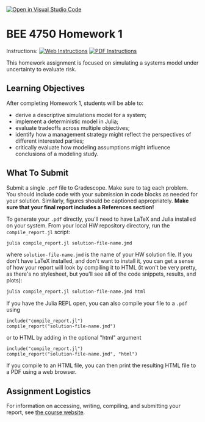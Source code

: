 [![Open in Visual Studio Code](https://classroom.github.com/assets/open-in-vscode-c66648af7eb3fe8bc4f294546bfd86ef473780cde1dea487d3c4ff354943c9ae.svg)](https://classroom.github.com/online_ide?assignment_repo_id=8372804&assignment_repo_type=AssignmentRepo)
# BEE 4750 Homework 1

Instructions: [![Web Instructions](https://img.shields.io/static/v1?label=HW1&message=HTML&color=b31b1b&labelColor=222222&style=flat)](https://viveks.me/environmental-systems-analysis/assignments/hw1/hw1/) [![PDF Instructions](https://img.shields.io/static/v1?label=HW1&message=PDF&color=b31b1b&labelColor=222222&style=flat)](https://viveks.me/environmental-systems-analysis/assignments/hw1/hw1.pdf)

This homework assignment is focused on simulating a systems model under uncertainty to evaluate risk.

## Learning Objectives

After completing Homework 1, students will be able to:

* derive a descriptive simulations model for a system;
* implement a deterministic model in Julia;
* evaluate tradeoffs across multiple objectives;
* identify how a management strategy might reflect the perspectives of different interested parties;
* critically evaluate how modeling assumptions might influence conclusions of a modeling study.

## What To Submit

Submit a single `.pdf` file to Gradescope. Make sure to tag each problem. You should include code with your submission in code blocks as needed for your solution. Similarly, figures should be captioned appropriately.  **Make sure that your final report includes a References section!**

To generate your `.pdf` directly, you'll need to have LaTeX and Julia installed on your system. From your local HW repository directory, run the `compile_report.jl` script:

```bash
julia compile_report.jl solution-file-name.jmd
```
where `solution-file-name.jmd` is the name of your HW solution file. If you don't have LaTeX installed, and don't want to install it, you can get a sense of how your report will look by compiling it to HTML (it won't be very pretty, as there's no stylesheet, but you'll see all of the code snippets, results, and plots):

```bash
julia compile_report.jl solution-file-name.jmd html
```

If you have the Julia REPL open, you can also compile your file to a `.pdf` using

```julia, eval=false
include("compile_report.jl")
compile_report("solution-file-name.jmd")
```
or to HTML by adding in the optional "html" argument

```julia, eval=false
include("compile_report.jl")
compile_report("solution-file-name.jmd", "html")
```

If you compile to an HTML file, you can then print the resulting HTML file to a PDF using a web browser.

## Assignment Logistics

For information on accessing, writing, compiling, and submitting your report, see [the course website](https://viveks.me/environmental-systems-analysis/assignments/assignment-logistics/).